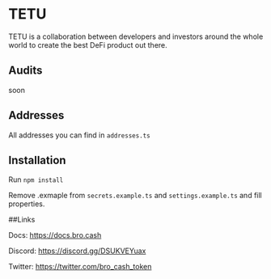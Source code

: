 # TETU

TETU is a collaboration between developers and investors around the whole world 
to create the best DeFi product out there.

## Audits

soon 

## Addresses

All addresses you can find in `addresses.ts`

## Installation

Run `npm install`

Remove .exmaple from `secrets.example.ts` and `settings.example.ts` and fill properties.

##Links

Docs: https://docs.bro.cash

Discord: https://discord.gg/DSUKVEYuax

Twitter: https://twitter.com/bro_cash_token
